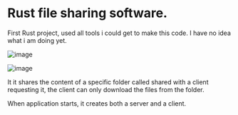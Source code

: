 # Rust file sharing software.
First Rust project, used all tools i could get to make this code. I have no idea what i am doing yet.

![image](https://github.com/user-attachments/assets/83eac791-aae0-42c1-9aec-8ed8179d6dd6)

![image](https://github.com/user-attachments/assets/603e8480-9a99-4283-a883-e37447062354)

It it shares the content of a specific folder called shared with a client requesting it, the client can only download the files from the folder.

When application starts, it creates both a server and a client.
